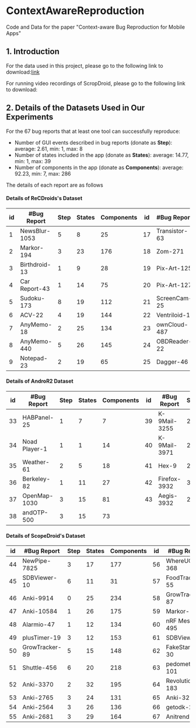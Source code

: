 # ContextAwareReproduction
Code and Data for the paper "Context-aware Bug Reproduction for Mobile Apps"

## 1. Introduction
For the data used in this project, please go to the following link to download:[link](https://drive.google.com/file/d/1CUjaKigNHLSC2ZCzYuRbX4jMSZA8P_kS/view)

For running video recordings of ScropDroid, please go to the following link to download:

## 2. Details of the Datasets Used in Our Experiments

For the 67 bug reports that at least one tool can successfully reproduce:
- Number of GUI events described in bug reports (donate as **Step**): average: 2.61, min: 1, max: 8
- Number of states included in the app (donate as **States**): average: 14.77, min: 1, max: 39
- Number of components in the app (donate as **Components**): average: 92.23, min: 7, max: 286

The details of each report are as follows

#### Details of ReCDroids's Dataset
| **id** | **\#Bug Report** | **Step** | **States** | **Components** | **id** | **\#Bug Report** | **Step** | **States** | **Components** |
|--------|------------------|----------|------------|----------------|--------|------------------|----------|------------|----------------|
| 1      | NewsBlur\-1053   | 5        | 8          | 25             | 17     | Transistor\-63   | 3        | 6          | 13             |
| 2      | Markor\-194      | 3        | 23         | 176            | 18     | Zom\-271         | 3        | 10         | 41             |
| 3      | Birthdroid\-13   | 1        | 9          | 28             | 19     | Pix\-Art\-125    | 2        | 15         | 75             |
| 4      | Car Report\-43   | 1        | 14         | 75             | 20     | Pix\-Art\-127    | 3        | 15         | 73             |
| 5      | Sudoku\-173      | 8        | 19         | 112            | 21     | ScreenCam\-25    | 4        | 15         | 110            |
| 6      | ACV\-22          | 4        | 19         | 144            | 22     | Ventriloid\-1    | 2        | 9          | 29             |
| 7      | AnyMemo\-18      | 2        | 25         | 134            | 23     | ownCloud\-487    | 1        | 8          | 40             |
| 8      | AnyMemo\-440     | 5        | 26         | 145            | 24     | OBDReader\-22    | 4        | 12         | 43             |
| 9      | Notepad\-23      | 2        | 19         | 65             | 25     | Dagger\-46       | 1        | 5          | 8              |

#### Details of AndroR2 Dataset
| **id** | **#Bug Report** | **Step** | **States** | **Components** | **id** | **#Bug Report** | **Step** | **States** | **Components** |
|--------|-----------------|----------|------------|----------------|--------|-----------------|----------|------------|----------------|
| 33     | HABPanel-25     | 1        | 7          | 7              | 39     |  K-9Mail-3255   | 2        | 13         | 109            |
| 34     | Noad Player-1   | 1        | 1          | 14             | 40     |  K-9Mail-3971   | 2        | 11         | 59             |
| 35     | Weather-61      | 2        | 5          | 18             | 41     | Hex-9           | 2        | 13         | 106            |
| 36     | Berkeley-82     | 1        | 11         | 27             | 42     | Firefox-3932    | 3        | 20         | 103            |
| 37     | OpenMap-1030    | 3        | 15         | 81             | 43     | Aegis-3932      | 2        | 26         | 117            |
| 38     | andOTP-500      | 3        | 15         | 73             |        |                 |          |            |                |

#### Details of ScopeDroid's Dataset
| **id** | **#Bug Report** | **Step** | **States** | **Components** | **id** | **#Bug Report** | **Step** | **States** | **Components** |
|--------|-----------------|----------|------------|----------------|--------|-----------------|----------|------------|----------------|
| 44     | NewPipe-7825    | 3        | 17         | 177            | 56     | WhereUGo-368    | 5        | 18         | 85             |
| 45     | SDBViewer-10    | 6        | 11         | 31             | 57     | FoodTracker-55  | 0        | 8          | 83             |
| 46     | Anki-9914       | 0        | 25         | 234            | 58     | GrowTracker-87  | 6        | 16         | 151            |
| 47     | Anki-10584      | 1        | 26         | 175            | 59     | Markor-1565     | 1        | 25         | 203            |
| 48     | Alarmio-47      | 1        | 12         | 134            | 60     | nRF Mesh-495    | 3        | 17         | 83             |
| 49     | plusTimer-19    | 3        | 12         | 153            | 61     | SDBViewer-7     | 2        | 13         | 32             |
| 50     | GrowTracker-89  | 5        | 15         | 148            | 62     | FakeStandby-30  | 3        | 15         | 72             |
| 51     | Shuttle-456     | 6        | 20         | 218            | 63     | pedometer-101   | 1        | 8          | 78             |
| 52     | Anki-3370       | 2        | 32         | 195            | 64     | Revolution-183  | 3        | 16         | 147            |
| 53     | Anki-2765       | 3        | 24         | 131            | 65     | Anki-3224       | 2        | 32         | 202            |
| 54     | Anki-2564       | 3        | 26         | 136            | 66     | getodk-219      | 2        | 6          | 19             |
| 55     | Anki-2681       | 3        | 29         | 164            | 67     | Anitrend-110    | 1        | 1          | 10             |
